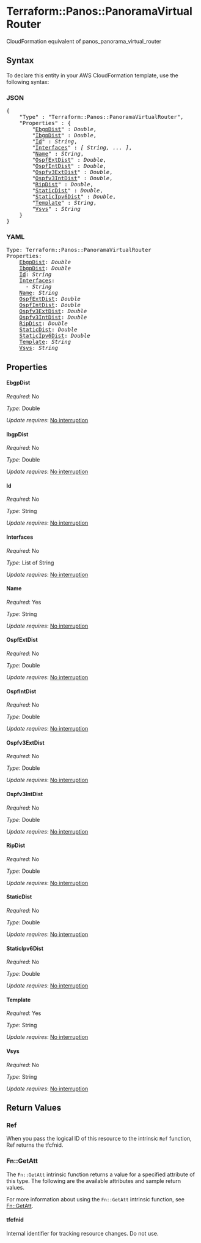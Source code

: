 # Terraform::Panos::PanoramaVirtualRouter

CloudFormation equivalent of panos_panorama_virtual_router

## Syntax

To declare this entity in your AWS CloudFormation template, use the following syntax:

### JSON

<pre>
{
    "Type" : "Terraform::Panos::PanoramaVirtualRouter",
    "Properties" : {
        "<a href="#ebgpdist" title="EbgpDist">EbgpDist</a>" : <i>Double</i>,
        "<a href="#ibgpdist" title="IbgpDist">IbgpDist</a>" : <i>Double</i>,
        "<a href="#id" title="Id">Id</a>" : <i>String</i>,
        "<a href="#interfaces" title="Interfaces">Interfaces</a>" : <i>[ String, ... ]</i>,
        "<a href="#name" title="Name">Name</a>" : <i>String</i>,
        "<a href="#ospfextdist" title="OspfExtDist">OspfExtDist</a>" : <i>Double</i>,
        "<a href="#ospfintdist" title="OspfIntDist">OspfIntDist</a>" : <i>Double</i>,
        "<a href="#ospfv3extdist" title="Ospfv3ExtDist">Ospfv3ExtDist</a>" : <i>Double</i>,
        "<a href="#ospfv3intdist" title="Ospfv3IntDist">Ospfv3IntDist</a>" : <i>Double</i>,
        "<a href="#ripdist" title="RipDist">RipDist</a>" : <i>Double</i>,
        "<a href="#staticdist" title="StaticDist">StaticDist</a>" : <i>Double</i>,
        "<a href="#staticipv6dist" title="StaticIpv6Dist">StaticIpv6Dist</a>" : <i>Double</i>,
        "<a href="#template" title="Template">Template</a>" : <i>String</i>,
        "<a href="#vsys" title="Vsys">Vsys</a>" : <i>String</i>
    }
}
</pre>

### YAML

<pre>
Type: Terraform::Panos::PanoramaVirtualRouter
Properties:
    <a href="#ebgpdist" title="EbgpDist">EbgpDist</a>: <i>Double</i>
    <a href="#ibgpdist" title="IbgpDist">IbgpDist</a>: <i>Double</i>
    <a href="#id" title="Id">Id</a>: <i>String</i>
    <a href="#interfaces" title="Interfaces">Interfaces</a>: <i>
      - String</i>
    <a href="#name" title="Name">Name</a>: <i>String</i>
    <a href="#ospfextdist" title="OspfExtDist">OspfExtDist</a>: <i>Double</i>
    <a href="#ospfintdist" title="OspfIntDist">OspfIntDist</a>: <i>Double</i>
    <a href="#ospfv3extdist" title="Ospfv3ExtDist">Ospfv3ExtDist</a>: <i>Double</i>
    <a href="#ospfv3intdist" title="Ospfv3IntDist">Ospfv3IntDist</a>: <i>Double</i>
    <a href="#ripdist" title="RipDist">RipDist</a>: <i>Double</i>
    <a href="#staticdist" title="StaticDist">StaticDist</a>: <i>Double</i>
    <a href="#staticipv6dist" title="StaticIpv6Dist">StaticIpv6Dist</a>: <i>Double</i>
    <a href="#template" title="Template">Template</a>: <i>String</i>
    <a href="#vsys" title="Vsys">Vsys</a>: <i>String</i>
</pre>

## Properties

#### EbgpDist

_Required_: No

_Type_: Double

_Update requires_: [No interruption](https://docs.aws.amazon.com/AWSCloudFormation/latest/UserGuide/using-cfn-updating-stacks-update-behaviors.html#update-no-interrupt)

#### IbgpDist

_Required_: No

_Type_: Double

_Update requires_: [No interruption](https://docs.aws.amazon.com/AWSCloudFormation/latest/UserGuide/using-cfn-updating-stacks-update-behaviors.html#update-no-interrupt)

#### Id

_Required_: No

_Type_: String

_Update requires_: [No interruption](https://docs.aws.amazon.com/AWSCloudFormation/latest/UserGuide/using-cfn-updating-stacks-update-behaviors.html#update-no-interrupt)

#### Interfaces

_Required_: No

_Type_: List of String

_Update requires_: [No interruption](https://docs.aws.amazon.com/AWSCloudFormation/latest/UserGuide/using-cfn-updating-stacks-update-behaviors.html#update-no-interrupt)

#### Name

_Required_: Yes

_Type_: String

_Update requires_: [No interruption](https://docs.aws.amazon.com/AWSCloudFormation/latest/UserGuide/using-cfn-updating-stacks-update-behaviors.html#update-no-interrupt)

#### OspfExtDist

_Required_: No

_Type_: Double

_Update requires_: [No interruption](https://docs.aws.amazon.com/AWSCloudFormation/latest/UserGuide/using-cfn-updating-stacks-update-behaviors.html#update-no-interrupt)

#### OspfIntDist

_Required_: No

_Type_: Double

_Update requires_: [No interruption](https://docs.aws.amazon.com/AWSCloudFormation/latest/UserGuide/using-cfn-updating-stacks-update-behaviors.html#update-no-interrupt)

#### Ospfv3ExtDist

_Required_: No

_Type_: Double

_Update requires_: [No interruption](https://docs.aws.amazon.com/AWSCloudFormation/latest/UserGuide/using-cfn-updating-stacks-update-behaviors.html#update-no-interrupt)

#### Ospfv3IntDist

_Required_: No

_Type_: Double

_Update requires_: [No interruption](https://docs.aws.amazon.com/AWSCloudFormation/latest/UserGuide/using-cfn-updating-stacks-update-behaviors.html#update-no-interrupt)

#### RipDist

_Required_: No

_Type_: Double

_Update requires_: [No interruption](https://docs.aws.amazon.com/AWSCloudFormation/latest/UserGuide/using-cfn-updating-stacks-update-behaviors.html#update-no-interrupt)

#### StaticDist

_Required_: No

_Type_: Double

_Update requires_: [No interruption](https://docs.aws.amazon.com/AWSCloudFormation/latest/UserGuide/using-cfn-updating-stacks-update-behaviors.html#update-no-interrupt)

#### StaticIpv6Dist

_Required_: No

_Type_: Double

_Update requires_: [No interruption](https://docs.aws.amazon.com/AWSCloudFormation/latest/UserGuide/using-cfn-updating-stacks-update-behaviors.html#update-no-interrupt)

#### Template

_Required_: Yes

_Type_: String

_Update requires_: [No interruption](https://docs.aws.amazon.com/AWSCloudFormation/latest/UserGuide/using-cfn-updating-stacks-update-behaviors.html#update-no-interrupt)

#### Vsys

_Required_: No

_Type_: String

_Update requires_: [No interruption](https://docs.aws.amazon.com/AWSCloudFormation/latest/UserGuide/using-cfn-updating-stacks-update-behaviors.html#update-no-interrupt)

## Return Values

### Ref

When you pass the logical ID of this resource to the intrinsic `Ref` function, Ref returns the tfcfnid.

### Fn::GetAtt

The `Fn::GetAtt` intrinsic function returns a value for a specified attribute of this type. The following are the available attributes and sample return values.

For more information about using the `Fn::GetAtt` intrinsic function, see [Fn::GetAtt](https://docs.aws.amazon.com/AWSCloudFormation/latest/UserGuide/intrinsic-function-reference-getatt.html).

#### tfcfnid

Internal identifier for tracking resource changes. Do not use.

